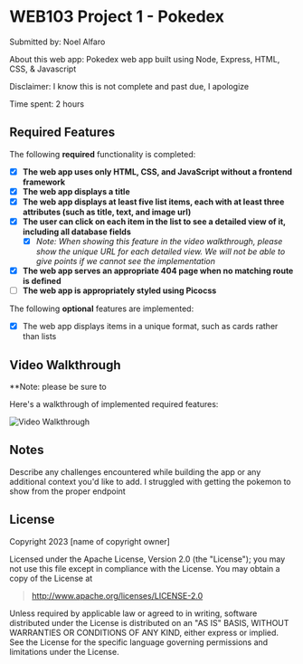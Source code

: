 # WEB103 Project 1 - Pokedex

Submitted by: Noel Alfaro

About this web app: Pokedex web app built using Node, Express, HTML, CSS, & Javascript

Disclaimer: I know this is not complete and past due, I apologize

Time spent: 2 hours

## Required Features

The following **required** functionality is completed:

<!-- Make sure to check off completed functionality below -->

- [x] **The web app uses only HTML, CSS, and JavaScript without a frontend framework**
- [x] **The web app displays a title**
- [x] **The web app displays at least five list items, each with at least three attributes (such as title, text, and image url)**
- [x] **The user can click on each item in the list to see a detailed view of it, including all database fields**
  - [x] _Note: When showing this feature in the video walkthrough, please show the unique URL for each detailed view. We will not be able to give points if we cannot see the implementation_
- [x] **The web app serves an appropriate 404 page when no matching route is defined**
- [ ] **The web app is appropriately styled using Picocss**

The following **optional** features are implemented:

- [x] The web app displays items in a unique format, such as cards rather than lists

## Video Walkthrough

\*\*Note: please be sure to

Here's a walkthrough of implemented required features:

<img src='/pokedex-1.gif' title='Video Walkthrough' width='' alt='Video Walkthrough' />

## Notes

Describe any challenges encountered while building the app or any additional context you'd like to add.
I struggled with getting the pokemon to show from the proper endpoint

## License

Copyright 2023 [name of copyright owner]

Licensed under the Apache License, Version 2.0 (the "License"); you may not use this file except in compliance with the License. You may obtain a copy of the License at

> http://www.apache.org/licenses/LICENSE-2.0

Unless required by applicable law or agreed to in writing, software distributed under the License is distributed on an "AS IS" BASIS, WITHOUT WARRANTIES OR CONDITIONS OF ANY KIND, either express or implied. See the License for the specific language governing permissions and limitations under the License.

